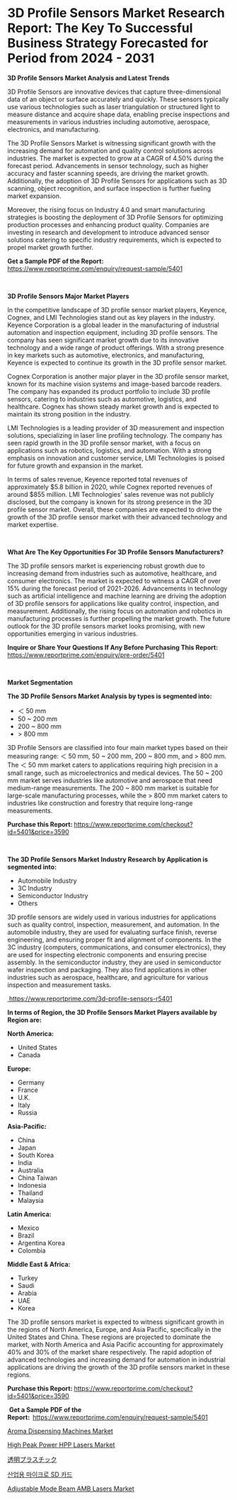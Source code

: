 <p><h1>3D Profile Sensors Market Research Report: The Key To Successful Business Strategy Forecasted for Period from 2024 - 2031</h1></p><p><strong>3D Profile Sensors Market Analysis and Latest Trends</strong></p>
<p><p>3D Profile Sensors are innovative devices that capture three-dimensional data of an object or surface accurately and quickly. These sensors typically use various technologies such as laser triangulation or structured light to measure distance and acquire shape data, enabling precise inspections and measurements in various industries including automotive, aerospace, electronics, and manufacturing.</p><p>The 3D Profile Sensors Market is witnessing significant growth with the increasing demand for automation and quality control solutions across industries. The market is expected to grow at a CAGR of 4.50% during the forecast period. Advancements in sensor technology, such as higher accuracy and faster scanning speeds, are driving the market growth. Additionally, the adoption of 3D Profile Sensors for applications such as 3D scanning, object recognition, and surface inspection is further fueling market expansion.</p><p>Moreover, the rising focus on Industry 4.0 and smart manufacturing strategies is boosting the deployment of 3D Profile Sensors for optimizing production processes and enhancing product quality. Companies are investing in research and development to introduce advanced sensor solutions catering to specific industry requirements, which is expected to propel market growth further.</p></p>
<p><strong>Get a Sample PDF of the Report:&nbsp;</strong> <a href="https://www.reportprime.com/enquiry/request-sample/5401">https://www.reportprime.com/enquiry/request-sample/5401</a></p>
<p>&nbsp;</p>
<p><strong>3D Profile Sensors Major Market Players</strong></p>
<p><p>In the competitive landscape of 3D profile sensor market players, Keyence, Cognex, and LMI Technologies stand out as key players in the industry. Keyence Corporation is a global leader in the manufacturing of industrial automation and inspection equipment, including 3D profile sensors. The company has seen significant market growth due to its innovative technology and a wide range of product offerings. With a strong presence in key markets such as automotive, electronics, and manufacturing, Keyence is expected to continue its growth in the 3D profile sensor market.</p><p>Cognex Corporation is another major player in the 3D profile sensor market, known for its machine vision systems and image-based barcode readers. The company has expanded its product portfolio to include 3D profile sensors, catering to industries such as automotive, logistics, and healthcare. Cognex has shown steady market growth and is expected to maintain its strong position in the industry.</p><p>LMI Technologies is a leading provider of 3D measurement and inspection solutions, specializing in laser line profiling technology. The company has seen rapid growth in the 3D profile sensor market, with a focus on applications such as robotics, logistics, and automation. With a strong emphasis on innovation and customer service, LMI Technologies is poised for future growth and expansion in the market.</p><p>In terms of sales revenue, Keyence reported total revenues of approximately $5.8 billion in 2020, while Cognex reported revenues of around $855 million. LMI Technologies' sales revenue was not publicly disclosed, but the company is known for its strong presence in the 3D profile sensor market. Overall, these companies are expected to drive the growth of the 3D profile sensor market with their advanced technology and market expertise.</p></p>
<p>&nbsp;</p>
<p><strong>What Are The Key Opportunities For 3D Profile Sensors Manufacturers?</strong></p>
<p><p>The 3D profile sensors market is experiencing robust growth due to increasing demand from industries such as automotive, healthcare, and consumer electronics. The market is expected to witness a CAGR of over 15% during the forecast period of 2021-2026. Advancements in technology such as artificial intelligence and machine learning are driving the adoption of 3D profile sensors for applications like quality control, inspection, and measurement. Additionally, the rising focus on automation and robotics in manufacturing processes is further propelling the market growth. The future outlook for the 3D profile sensors market looks promising, with new opportunities emerging in various industries.</p></p>
<p><strong>Inquire or Share Your Questions If Any Before Purchasing This Report:</strong> <a href="https://www.reportprime.com/enquiry/pre-order/5401">https://www.reportprime.com/enquiry/pre-order/5401</a></p>
<p>&nbsp;</p>
<p><strong>Market Segmentation</strong></p>
<p><strong>The 3D Profile Sensors Market Analysis by types is segmented into:</strong></p>
<p><ul><li>＜ 50 mm</li><li>50 ~ 200 mm</li><li>200 ~ 800 mm</li><li>> 800 mm</li></ul></p>
<p><p>3D Profile Sensors are classified into four main market types based on their measuring range: ＜ 50 mm, 50 ~ 200 mm, 200 ~ 800 mm, and > 800 mm. The ＜ 50 mm market caters to applications requiring high precision in a small range, such as microelectronics and medical devices. The 50 ~ 200 mm market serves industries like automotive and aerospace that need medium-range measurements. The 200 ~ 800 mm market is suitable for large-scale manufacturing processes, while the > 800 mm market caters to industries like construction and forestry that require long-range measurements.</p></p>
<p><strong>Purchase this Report:&nbsp;</strong><a href="https://www.reportprime.com/checkout?id=5401&price=3590">https://www.reportprime.com/checkout?id=5401&price=3590</a></p>
<p>&nbsp;</p>
<p><strong>The 3D Profile Sensors Market Industry Research by Application is segmented into:</strong></p>
<p><ul><li>Automobile Industry</li><li>3C Industry</li><li>Semiconductor Industry</li><li>Others</li></ul></p>
<p><p>3D profile sensors are widely used in various industries for applications such as quality control, inspection, measurement, and automation. In the automobile industry, they are used for evaluating surface finish, reverse engineering, and ensuring proper fit and alignment of components. In the 3C industry (computers, communications, and consumer electronics), they are used for inspecting electronic components and ensuring precise assembly. In the semiconductor industry, they are used in semiconductor wafer inspection and packaging. They also find applications in other industries such as aerospace, healthcare, and agriculture for various inspection and measurement tasks.</p></p>
<p><a href="https://www.reportprime.com/3d-profile-sensors-r5401">&nbsp;https://www.reportprime.com/3d-profile-sensors-r5401</a></p>
<p><strong>In terms of Region, the 3D Profile Sensors Market Players available by Region are:</strong></p>
<p>
    <p> <strong> North America: </strong>
        <ul>
            <li>United States</li>
            <li>Canada</li>
        </ul>
        </p> 
    <p> <strong> Europe: </strong>
        <ul>
            <li>Germany</li>
            <li>France</li>
            <li>U.K.</li>
            <li>Italy</li>
            <li>Russia</li>
        </ul>
        </p> 
    <p> <strong> Asia-Pacific: </strong>
        <ul>
            <li>China</li>
            <li>Japan</li>
            <li>South Korea</li>
            <li>India</li>
            <li>Australia</li>
            <li>China Taiwan</li>
            <li>Indonesia</li>
            <li>Thailand</li>
            <li>Malaysia</li>
        </ul>
        </p> 
    <p> <strong> Latin America: </strong>
        <ul>
            <li>Mexico</li>
            <li>Brazil</li>
            <li>Argentina Korea</li>
            <li>Colombia</li>
        </ul>
        </p> 
    <p> <strong> Middle East & Africa: </strong>
        <ul>
            <li>Turkey</li>
            <li>Saudi</li>
            <li>Arabia</li>
            <li>UAE</li>
            <li>Korea</li>
        </ul>
    </p>
    </p>
<p><p>The 3D profile sensors market is expected to witness significant growth in the regions of North America, Europe, and Asia Pacific, specifically in the United States and China. These regions are projected to dominate the market, with North America and Asia Pacific accounting for approximately 40% and 30% of the market share respectively. The rapid adoption of advanced technologies and increasing demand for automation in industrial applications are driving the growth of the 3D profile sensors market in these regions.</p></p>
<p><strong>Purchase this Report: </strong><a href="https://www.reportprime.com/checkout?id=5401&price=3590">https://www.reportprime.com/checkout?id=5401&price=3590</a></p>
<p>&nbsp;<strong>Get a Sample PDF of the Report:&nbsp;&nbsp;</strong><a href="https://www.reportprime.com/enquiry/request-sample/5401">https://www.reportprime.com/enquiry/request-sample/5401</a></p>
<p><strong></strong></p>
<p><p><a href="https://medium.com/@joshdavis1955/aroma-dispensing-machines-market-size-market-segmentation-market-trends-and-growth-analysis-315e4a4d62e1">Aroma Dispensing Machines Market</a></p><p><a href="https://github.com/niyotibauri9/Market-Research-Report-List-1/blob/main/high-peak-power-hpp-lasers-market.md">High Peak Power HPP Lasers Market</a></p><p><a href="https://medium.com/@matteills7854/%E9%80%8F%E6%98%8E%E3%83%97%E3%83%A9%E3%82%B9%E3%83%81%E3%83%83%E3%82%AF%E5%B8%82%E5%A0%B4%E3%81%AE%E6%96%B0%E8%88%88%E3%83%88%E3%83%AC%E3%83%B3%E3%83%89%E3%81%A8%E5%B0%86%E6%9D%A5%E3%81%AE%E5%B1%95%E6%9C%9B-%E6%9C%9F%E9%96%93%E3%81%AF2024%E5%B9%B4%E3%81%8B%E3%82%892031%E5%B9%B4%E3%81%BE%E3%81%A7-8a0e93902236">透明プラスチック</a></p><p><a href="https://github.com/vss5505pa7z1p/Market-Research-Report-List-3/blob/main/670089659155.md">산업용 마이크로 SD 카드</a></p><p><a href="https://github.com/ajiariaa/Market-Research-Report-List-1/blob/main/adjustable-mode-beam-amb-lasers-market.md">Adjustable Mode Beam AMB Lasers Market</a></p></p>